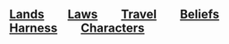 ## [Lands](https://github.com/bshaw89/bshaw89.github.io/blob/main/gazateer/lands.md)  [Laws](gazateer/laws)  [Travel](gazateer/travel)  [Beliefs](gazateer/beliefs)  [Harness](gazateer/harness)  [Characters](gazateer/characters)
